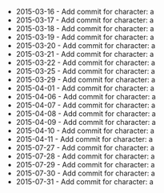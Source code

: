 - 2015-03-16 - Add commit for character: a
- 2015-03-17 - Add commit for character: a
- 2015-03-18 - Add commit for character: a
- 2015-03-19 - Add commit for character: a
- 2015-03-20 - Add commit for character: a
- 2015-03-21 - Add commit for character: a
- 2015-03-22 - Add commit for character: a
- 2015-03-25 - Add commit for character: a
- 2015-03-29 - Add commit for character: a
- 2015-04-01 - Add commit for character: a
- 2015-04-06 - Add commit for character: a
- 2015-04-07 - Add commit for character: a
- 2015-04-08 - Add commit for character: a
- 2015-04-09 - Add commit for character: a
- 2015-04-10 - Add commit for character: a
- 2015-04-11 - Add commit for character: a
- 2015-07-27 - Add commit for character: a
- 2015-07-28 - Add commit for character: a
- 2015-07-29 - Add commit for character: a
- 2015-07-30 - Add commit for character: a
- 2015-07-31 - Add commit for character: a
